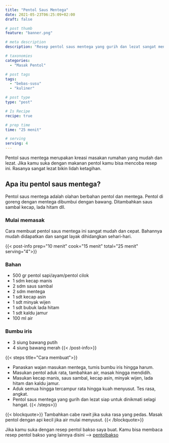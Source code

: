 ```yaml
---
title: "Pentol Saus Mentega"
date: 2021-05-23T06:25:09+02:00
draft: false

# post thumb
feature: "banner.png"

# meta description
description: "Resep pentol saus mentega yang gurih dan lezat sangat menggugah selera. Pelajari selengkapnya membuat masakan sederhana ini disini."

# taxonomies
categories:
  - "Masak Pentol"

# post tags
tags:
  - "bebas-susu"
  - "kuliner"

# post type
type: "post"

# Is Recipe
recipe: true

# prep time
time: "25 menit"

# serving
serving: 4
---
```

Pentol saus mentega merupakan kreasi masakan rumahan yang mudah dan lezat. Jika kamu suka dengan makanan pentol kamu bisa mencoba resep ini. Rasanya sangat lezat bikin lidah ketagihan.

## Apa itu pentol saus mentega?

Pentol saus mentega adalah olahan berbahan pentol dan mentega. Pentol di goreng dengan mentega dibumbui dengan bawang. Ditambahkan saus sambal kecap, lada hitam dll.

### Mulai memasak

Cara membuat pentol saus mentega ini sangat mudah dan cepat. Bahannya mudah didapatkan dan sangat layak dihidangkan sehari-hari.

{{< post-info prep="10 menit" cook="15 menit" total="25 menit" serving="4">}}

### Bahan

-   500 gr pentol sapi/ayam/pentol cilok
-   1 sdm kecap manis
-   2 sdm saus sambal
-   2 sdm mentega
-   1 sdt kecap asin
-   1 sdt minyak wijen
-   1 sdt bubuk lada hitam
-   1 sdt kaldu jamur
-   100 ml air

### Bumbu iris

-   3 siung bawang putih
-   4 siung bawang merah
{{< /post-info>}}

{{< steps title="Cara membuat">}}
-   Panaskan wajan masukan mentega, tumis bumbu iris hingga harum.
-   Masukan pentol aduk rata, tambahkan air, masak hingga mendidih.
-   Masukan kecap manis, saus sambal, kecap asin, minyak wijen, lada hitam dan kaldu jamur.
-   Aduk semua hingga tercampur rata hingga kuah menyusut. Tes rasa, angkat.
-   Pentol saus mentega yang gurih dan lezat siap untuk dinikmati selagi hangat.
{{< /steps>}}

{{< blockquote>}}
Tambahkan cabe rawit jika suka rasa yang pedas. Masak pentol dengan api kecil jika air mulai menyusut.
{{< /blockquote>}}

Jika kamu suka dengan resep pentol bakso saya buat. Kamu bisa membaca resep pentol bakso yang lainnya disini --> [pentolbakso](/categories/masak-pentol/)